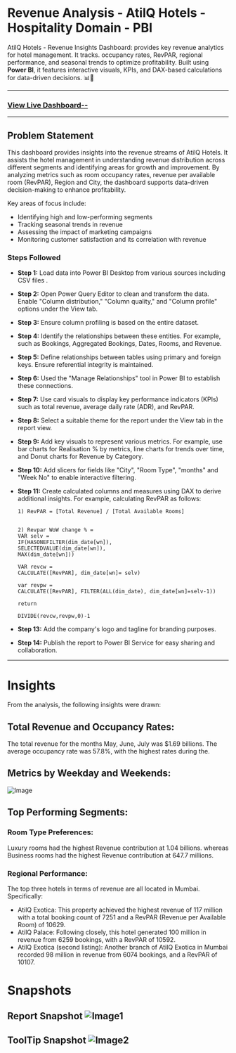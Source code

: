 # Revenue Analysis - AtilQ Hotels - Hospitality Domain - PBI
AtilQ Hotels - Revenue Insights Dashboard: provides key revenue analytics for hotel management. It tracks. occupancy rates, RevPAR, regional performance, and seasonal trends to optimize profitability. Built using **Power BI**, it features interactive visuals, KPIs, and DAX-based calculations for data-driven decisions. 📊🏨

---
### [View Live Dashboard--](https://app.powerbi.com/view?r=eyJrIjoiNjZkMDJjNTYtN2Q3Ni00ZjUyLWI5NWUtNzUwNDBmMzcyY2JjIiwidCI6ImM2ZTU0OWIzLTVmNDUtNDAzMi1hYWU5LWQ0MjQ0ZGM1YjJjNCJ9)
---
## Problem Statement

This dashboard provides insights into the revenue streams of AtilQ Hotels. It assists the hotel management in understanding revenue distribution across different segments and identifying areas for growth and improvement. By analyzing metrics such as room occupancy rates, revenue per available room (RevPAR), Region and City, the dashboard supports data-driven decision-making to enhance profitability.

Key areas of focus include:
- Identifying high and low-performing segments
- Tracking seasonal trends in revenue
- Assessing the impact of marketing campaigns
- Monitoring customer satisfaction and its correlation with revenue

### Steps Followed

- **Step 1:** Load data into Power BI Desktop from various sources including CSV files  .
- **Step 2:** Open Power Query Editor to clean and transform the data. Enable "Column distribution," "Column quality," and "Column profile" options under the View tab.
- **Step 3:** Ensure column profiling is based on the entire dataset.
- **Step 4:** Identify the relationships between these entities. For example, such as Bookings, Aggregated Bookings, Dates, Rooms, and Revenue.

- **Step 5:** Define relationships between tables using primary and foreign keys. Ensure referential integrity is maintained.
- **Step 6:** Used the "Manage Relationships" tool in Power BI to establish these connections.
- **Step 7:** Use card visuals to display key performance indicators (KPIs) such as total revenue, average daily rate (ADR), and RevPAR.

- **Step 8:** Select a suitable theme for the report under the View tab in the report view.
- **Step 9:** Add key visuals to represent various metrics. For example, use bar charts for Realisation % by metrics, line charts for trends over time, and Donut charts for Revenue by Category.
- **Step 10:** Add slicers for fields like "City", "Room Type", "months" and "Week No" to enable interactive filtering.
- **Step 11:** Create calculated columns and measures using DAX to derive additional insights. For example, calculating RevPAR as follows:


  ```DAX
  1) RevPAR = [Total Revenue] / [Total Available Rooms]

  
  2) Revpar WoW change % =
  VAR selv =
  IF(HASONEFILTER(dim_date[wn]),   
  SELECTEDVALUE(dim_date[wn]),
  MAX(dim_date[wn]))

  VAR revcw =
  CALCULATE([RevPAR], dim_date[wn]= selv)

  var revpw =
  CALCULATE([RevPAR], FILTER(ALL(dim_date), dim_date[wn]=selv-1))
  
  return

  DIVIDE(revcw,revpw,0)-1

- **Step 13:**  Add the company's logo and tagline for branding purposes.
- **Step 14:**  Publish the report to Power BI Service for easy sharing and collaboration.
---
# **Insights**
From the analysis, the following insights were drawn:

## Total Revenue and Occupancy Rates:

The total revenue for the months May, June, July was $1.69 billions.
The average occupancy rate was 57.8%, with the highest rates during the.

## Metrics by Weekday and Weekends: 
![Image](https://github.com/AK-analyst/Revenue_Analysis-AtilQ_Hotels-PBI/blob/main/Screenshot%202025-03-10%20232514.png)



## Top Performing Segments:

### Room Type Preferences:
Luxury rooms had the highest Revenue contribution at 1.04 billions.
whereas Business rooms had the highest Revenue contribution at 647.7 millions.

### Regional Performance:
The top three hotels in terms of revenue are all located in Mumbai. Specifically:

- AtilQ Exotica: This property achieved the highest revenue of 117 million with a total booking count of 7251 and a RevPAR (Revenue per Available Room) of 10629.
- AtilQ Palace: Following closely, this hotel generated 100 million in revenue from 6259 bookings, with a RevPAR of 10592.
- AtilQ Exotica (second listing): Another branch of AtilQ Exotica in Mumbai recorded 98 million in revenue from 6074 bookings, and a RevPAR of 10107.

# Snapshots

Report Snapshot ![Image1](https://github.com/AK-analyst/Revenue_Analysis-AtilQ_Hotels-PBI/blob/main/Screenshot%202025-03-10%20232350.png)
---

ToolTip Snapshot ![Image2](https://github.com/AK-analyst/Revenue_Analysis-AtilQ_Hotels-PBI/blob/main/Screenshot%202025-03-10%20232409.png)
---

